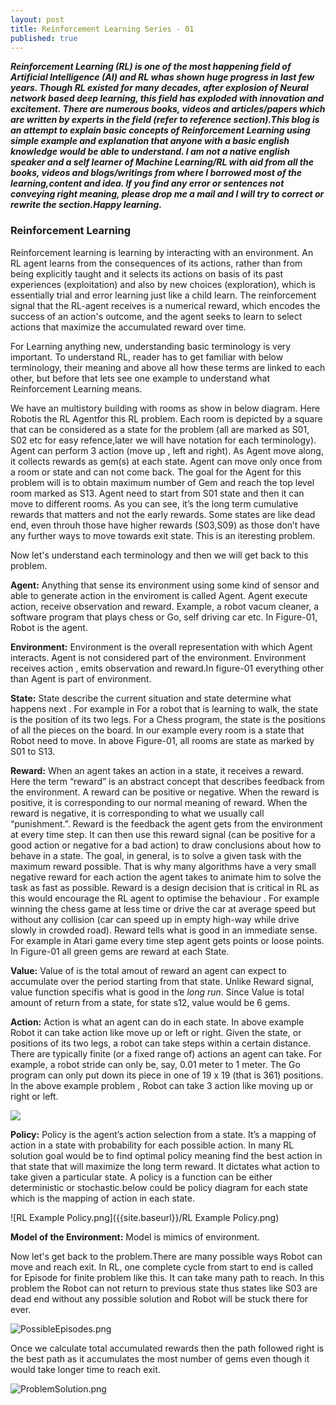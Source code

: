 ```yaml
---
layout: post
title: Reinforcement Learning Series - 01
published: true
---
```


_**Reinforcement Learning (RL) is one of the most happening field of Artificial Intelligence (AI) and RL whas shown huge progress in last few years. Though RL existed for many decades, after explosion of Neural network based deep learning, this field has exploded with innovation and  excitement. There are numerous books, videos and articles/papers which are written by experts in the field (refer to reference section).This blog is an attempt to explain basic concepts of Reinforcement Learning using simple example and explanation that anyone with a basic english knowledge would be able to understand. I am not a native english speaker and a self learner of Machine Learning/RL with aid from all the books, videos and blogs/writings from where I borrowed most of the learning,content and idea. If you find any error or sentences not conveying right meaning, please drop me a mail and I will try to correct or rewrite the section.Happy learning.**_


### Reinforcement Learning
Reinforcement learning is learning by interacting with an environment. An RL agent learns from the consequences of its actions, rather than from being explicitly taught and it selects its actions on basis of its past experiences (exploitation) and also by new choices (exploration), which is essentially trial and error learning just like a child learn. The reinforcement signal that the RL-agent receives is a numerical reward, which encodes the success of an action's outcome, and the agent seeks to learn to select actions that maximize the accumulated reward over time. 

For Learning anything new, understanding basic terminology is very important. To understand RL, reader has to get familiar with below terminology, their meaning and above all how these terms are linked to each other, but before that lets see one example to understand what Reinforcement Learning means.

We have an multistory building with rooms as show in below diagram. Here Robotis the RL Agentfor this RL problem. Each room is depicted by a square that can be considered as a state for the problem (all are marked as S01, S02 etc for easy refence,later we will have notation for each terminology). Agent can perform 3 action (move up , left and right). As Agent move along, it collects rewards as gem(s) at each state. Agent can move only once from a room or state and can not come back. The goal for the Agent for this problem will is to obtain maximum number of Gem and reach the top level room marked as S13. Agent need to start from S01 state and then it can move to different rooms. As you can see, it’s the long term cumulative rewards that matters and not the early rewards. Some states are like dead end, even throuh those have higher rewards (S03,S09) as those don’t have any further ways to move towards exit state. This is an iteresting problem.

Now let's understand each terminology and then we will get back to this problem.

**Agent:** Anything that sense its environment using some kind of sensor and able to generate action in the enviroment is called Agent. Agent execute action, receive observation and reward. Example, a robot vacum cleaner,  a software program that plays chess or Go, self driving car etc. In Figure-01, Robot is the agent.

**Environment:** Environment is the overall representation with which Agent interacts. Agent is not considered part of the environment. Environment receives action , emits observation and reward.In figure-01 everything other than Agent is part of environment.

**State:** State describe the current situation and state determine what happens next . For example in  For a robot that is learning to walk, the state is the position of its two legs. For a Chess program, the state is the positions of all the pieces on the board. In our example every room is a state that Robot need to move. In above Figure-01, all rooms are state as marked by S01 to S13.

**Reward:** When an agent takes an action in a state, it receives a reward. Here the term “reward” is an abstract concept that describes feedback from the environment. A reward can be positive or negative. When the reward is positive, it is corresponding to our normal meaning of reward. When the reward is negative, it is corresponding to what we usually call “punishment.”. Reward is the feedback the agent gets from the environment at every time step. It can then use this reward signal (can be positive for a good action or negative for a bad action) to draw conclusions about how to behave in a state. The goal, in general, is to solve a given task with the maximum reward possible. That is why many algorithms have a very small negative reward for each action the agent takes to animate him to solve the task as fast as possible. Reward is a design decision that is critical in RL as this would encourage the RL agent to optimise the behaviour . For example winning the chess game at less time or drive the car at average speed but without any collision (car can speed up in empty high-way while drive slowly in crowded road). Reward tells what is good in an immediate sense. For example in Atari game every time step agent gets points or loose points. In Figure-01 all green gems are reward at each State.

**Value:** Value of is the total amout of reward an agent can expect to accumulate over the period starting from that state. Unlike Reward signal, value function specifis what is good in the _long run_. Since Value is total amount of return from a state, for state s12, value would be 6 gems.

**Action:** Action is what an  agent can do in each state. In above example Robot it can take action like move up or left or right. Given the state, or positions of its two legs, a robot can take steps within a certain distance. There are typically finite (or a fixed range of) actions an agent can take. For example, a robot stride can only be, say, 0.01 meter to 1 meter. The Go program can only put down its piece in one of 19 x 19 (that is 361) positions. In the above example problem , Robot can take 3 action like moving up or right or left. 

<div class="featured">
<a href="{{ page.url }}">
<img src="{{site.url}}/_posts/Action.png"/>
</a>
</div>

**Policy:** Policy is the agent’s action selection from a state. It’s a mapping of action in a state with probability for each possible action. In many RL solution goal would be to find optimal policy meaning find the best action in that state that will maximize the long term reward. It dictates what action to take given a particular state. A policy is a function can be either deterministic or stochastic.below could be policy diagram for each state which is the mapping of action in each state.

![RL Example Policy.png]({{site.baseurl}}/RL Example Policy.png)

**Model of the Environment:**  Model is mimics of environment.

Now let's get back to the problem.There are many possible ways Robot can move and reach exit. In RL, one complete cycle from start to end is called for Episode for finite problem like this. It can take many path to reach. In this problem the Robot can not return to previous state thus states like S03 are dead end without any possible solution and Robot will be stuck there for ever.

![PossibleEpisodes.png]({{site.baseurl}}/_posts/PossibleEpisodes.png)

Once we calculate total accumulated rewards then the path followed right is the best path as it accumulates the most number of gems even though it would take longer time to reach exit. 

![ProblemSolution.png]({{site.baseurl}}/_posts/ProblemSolution.png)

